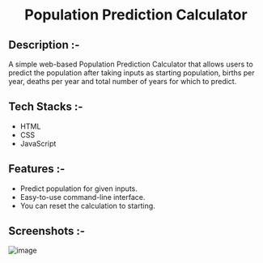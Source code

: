 # <p align="center">Population Prediction Calculator</p>

## Description :-

A simple web-based Population Prediction Calculator that allows users to predict the population after taking inputs as starting population, births per year, deaths per year and total number of years for which to predict.

## Tech Stacks :-

- HTML
- CSS
- JavaScript

## Features :-

- Predict population for given inputs.
- Easy-to-use command-line interface.
- You can reset the calculation to starting.

## Screenshots :-

![image](https://github.com/Rakesh9100/CalcDiverse/assets/73993775/c130627a-378e-4036-aabf-516f967f14cb)
